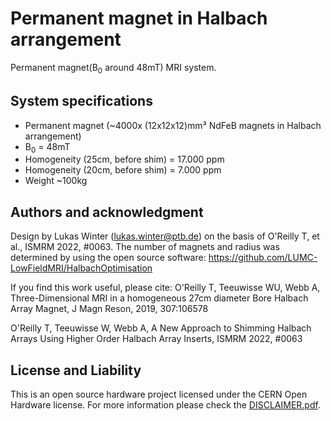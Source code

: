 # Permanent magnet in Halbach arrangement

Permanent magnet(B<sub>0</sub> around 48mT) MRI system. 

## System specifications
- Permanent magnet (~4000x (12x12x12)mm³ NdFeB magnets in Halbach arrangement)
- B<sub>0</sub> = 48mT
- Homogeneity (25cm, before shim) = 17.000 ppm
- Homogeneity (20cm, before shim) = 7.000 ppm
- Weight ~100kg

## Authors and acknowledgment
Design by Lukas Winter (lukas.winter@ptb.de) on the basis of O'Reilly T, et al., ISMRM 2022, #0063.
The number of magnets and radius was determined by using the open source software: https://github.com/LUMC-LowFieldMRI/HalbachOptimisation

If you find this work useful, please cite: 
O'Reilly T, Teeuwisse WU, Webb A, Three-Dimensional MRI in a homogeneous 27cm diameter Bore Halbach Array Magnet, J Magn Reson, 2019, 307:106578

O'Reilly T, Teeuwisse W, Webb A, A New Approach to Shimming Halbach Arrays Using Higher Order Halbach Array Inserts, ISMRM 2022, #0063

## License and Liability
This is an open source hardware project licensed under the CERN Open Hardware license. For more information please check the [DISCLAIMER.pdf](DISCLAIMER.pdf).





